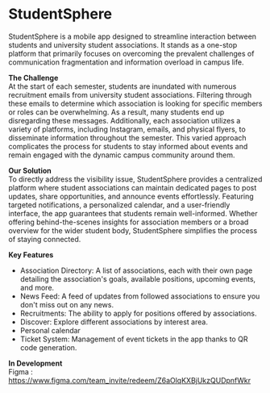 # StudentSphere

StudentSphere is a mobile app designed to streamline interaction between students and university student associations. It stands as a one-stop platform that primarily focuses on overcoming the prevalent challenges of communication fragmentation and information overload in campus life.

**The Challenge** \
At the start of each semester, students are inundated with numerous recruitment emails from university student associations. Filtering through these emails to determine which association is looking for specific members or roles can be overwhelming. As a result, many students end up disregarding these messages. Additionally, each association utilizes a variety of platforms, including Instagram, emails, and physical flyers, to disseminate information throughout the semester. This varied approach complicates the process for students to stay informed about events and remain engaged with the dynamic campus community around them.

**Our Solution** \
To directly address the visibility issue, StudentSphere provides a centralized platform where student associations can maintain dedicated pages to post updates, share opportunities, and announce events effortlessly. Featuring targeted notifications, a personalized calendar, and a user-friendly interface, the app guarantees that students remain well-informed. Whether offering behind-the-scenes insights for association members or a broad overview for the wider student body, StudentSphere simplifies the process of staying connected.

**Key Features** 
-	Association Directory: A list of associations, each with their own page detailing the association's goals, available positions, upcoming events, and more.
-	News Feed: A feed of updates from followed associations to ensure you don't miss out on any news.
-	Recruitments: The ability to apply for positions offered by associations.
-	Discover: Explore different associations by interest area.
-	Personal calendar
-	Ticket System: Management of event tickets in the app thanks to QR code generation.

**In Development** \
Figma : https://www.figma.com/team_invite/redeem/Z6aOlqKXBjUkzQUDpnfWkr
